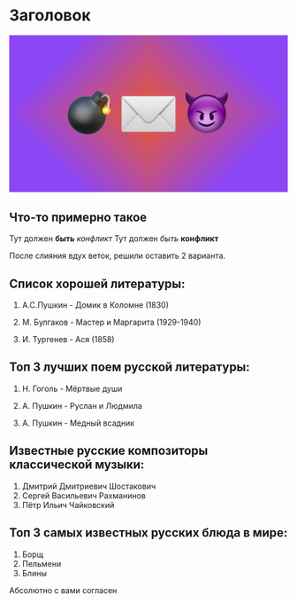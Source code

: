 # Заголовок

![Аццкая картинка](snatch.png)

## Что-то примерно такое
Тут должен **быть** *конфликт*
Тут должен *быть* **конфликт**

После слияния вдух веток, решили оставить 2 варианта.

## Список хорошей литературы:

1. А.С.Пушкин - Домик в Коломне (1830)

2. М. Булгаков - Мастер и Маргарита (1929-1940)

3. И. Тургенев - Ася (1858)

## Топ 3 лучших поем русской литературы:

1. Н. Гоголь - Мёртвые души

2. А. Пушкин - Руслан и Людмила

3. А. Пушкин - Медный всадник

## Известные русские композиторы классической музыки:

1. Дмитрий Дмитриевич Шостакович
2. Сергей Васильевич Рахманинов
3. Пётр Ильич Чайковский

## Топ 3 самых известных русских блюда в мире:

1. Борщ
2. Пельмени
3. Блины

Абсолютно с вами согласен
